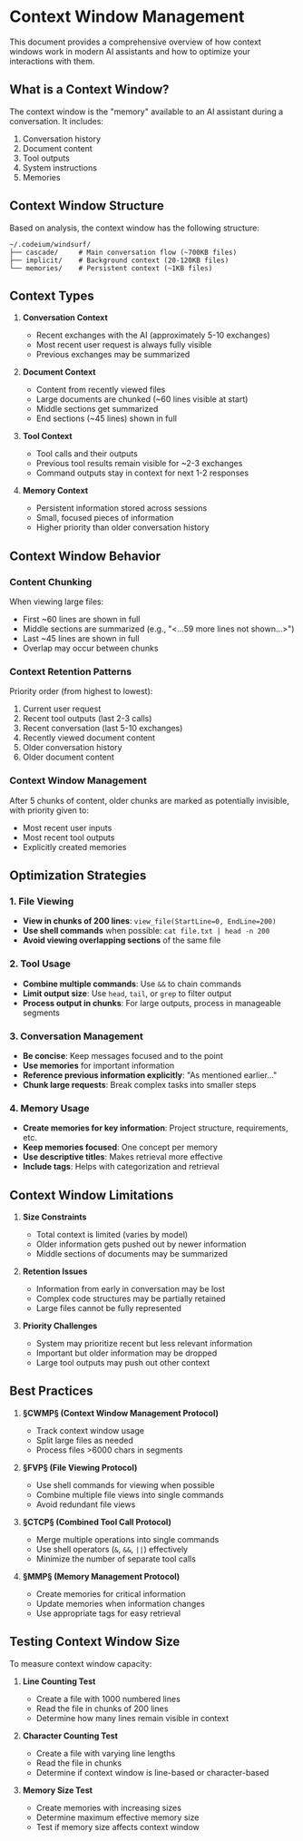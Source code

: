 # Context Window Management

This document provides a comprehensive overview of how context windows work in modern AI assistants and how to optimize your interactions with them.

## What is a Context Window?

The context window is the "memory" available to an AI assistant during a conversation. It includes:

1. Conversation history
2. Document content
3. Tool outputs
4. System instructions
5. Memories

## Context Window Structure

Based on analysis, the context window has the following structure:

```
~/.codeium/windsurf/
├── cascade/     # Main conversation flow (~700KB files)
├── implicit/    # Background context (20-120KB files)
└── memories/    # Persistent context (~1KB files)
```

## Context Types

1. **Conversation Context**
   - Recent exchanges with the AI (approximately 5-10 exchanges)
   - Most recent user request is always fully visible
   - Previous exchanges may be summarized

2. **Document Context**
   - Content from recently viewed files
   - Large documents are chunked (~60 lines visible at start)
   - Middle sections get summarized
   - End sections (~45 lines) shown in full

3. **Tool Context**
   - Tool calls and their outputs
   - Previous tool results remain visible for ~2-3 exchanges
   - Command outputs stay in context for next 1-2 responses

4. **Memory Context**
   - Persistent information stored across sessions
   - Small, focused pieces of information
   - Higher priority than older conversation history

## Context Window Behavior

### Content Chunking

When viewing large files:
- First ~60 lines are shown in full
- Middle sections are summarized (e.g., "<...59 more lines not shown...>")
- Last ~45 lines are shown in full
- Overlap may occur between chunks

### Context Retention Patterns

Priority order (from highest to lowest):
1. Current user request
2. Recent tool outputs (last 2-3 calls)
3. Recent conversation (last 5-10 exchanges)
4. Recently viewed document content
5. Older conversation history
6. Older document content

### Context Window Management

After 5 chunks of content, older chunks are marked as potentially invisible, with priority given to:
- Most recent user inputs
- Most recent tool outputs
- Explicitly created memories

## Optimization Strategies

### 1. File Viewing

- **View in chunks of 200 lines**: `view_file(StartLine=0, EndLine=200)`
- **Use shell commands** when possible: `cat file.txt | head -n 200`
- **Avoid viewing overlapping sections** of the same file

### 2. Tool Usage

- **Combine multiple commands**: Use `&&` to chain commands
- **Limit output size**: Use `head`, `tail`, or `grep` to filter output
- **Process output in chunks**: For large outputs, process in manageable segments

### 3. Conversation Management

- **Be concise**: Keep messages focused and to the point
- **Use memories** for important information
- **Reference previous information explicitly**: "As mentioned earlier..."
- **Chunk large requests**: Break complex tasks into smaller steps

### 4. Memory Usage

- **Create memories for key information**: Project structure, requirements, etc.
- **Keep memories focused**: One concept per memory
- **Use descriptive titles**: Makes retrieval more effective
- **Include tags**: Helps with categorization and retrieval

## Context Window Limitations

1. **Size Constraints**
   - Total context is limited (varies by model)
   - Older information gets pushed out by newer information
   - Middle sections of documents may be summarized

2. **Retention Issues**
   - Information from early in conversation may be lost
   - Complex code structures may be partially retained
   - Large files cannot be fully represented

3. **Priority Challenges**
   - System may prioritize recent but less relevant information
   - Important but older information may be dropped
   - Large tool outputs may push out other context

## Best Practices

1. **§CWMP§ (Context Window Management Protocol)**
   - Track context window usage
   - Split large files as needed
   - Process files >6000 chars in segments

2. **§FVP§ (File Viewing Protocol)**
   - Use shell commands for viewing when possible
   - Combine multiple file views into single commands
   - Avoid redundant file views

3. **§CTCP§ (Combined Tool Call Protocol)**
   - Merge multiple operations into single commands
   - Use shell operators (`&`, `&&`, `||`) effectively
   - Minimize the number of separate tool calls

4. **§MMP§ (Memory Management Protocol)**
   - Create memories for critical information
   - Update memories when information changes
   - Use appropriate tags for easy retrieval

## Testing Context Window Size

To measure context window capacity:

1. **Line Counting Test**
   - Create a file with 1000 numbered lines
   - Read the file in chunks of 200 lines
   - Determine how many lines remain visible in context

2. **Character Counting Test**
   - Create a file with varying line lengths
   - Read the file in chunks
   - Determine if context window is line-based or character-based

3. **Memory Size Test**
   - Create memories with increasing sizes
   - Determine maximum effective memory size
   - Test if memory size affects context window

